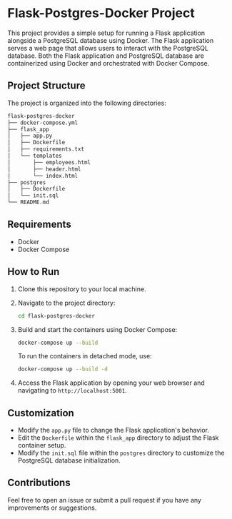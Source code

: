 # Flask-Postgres-Docker Project

This project provides a simple setup for running a Flask application alongside a PostgreSQL database using Docker. The Flask application serves a web page that allows users to interact with the PostgreSQL database. Both the Flask application and PostgreSQL database are containerized using Docker and orchestrated with Docker Compose.

## Project Structure

The project is organized into the following directories:

```bash
flask-postgres-docker
├── docker-compose.yml
├── flask_app
│   ├── app.py
│   ├── Dockerfile
│   ├── requirements.txt
│   └── templates
│       ├── employees.html
│       ├── header.html
│       └── index.html
├── postgres
│   ├── Dockerfile
│   └── init.sql
└── README.md
```

## Requirements

- Docker
- Docker Compose

## How to Run

1. Clone this repository to your local machine.

2. Navigate to the project directory:

   ```bash
   cd flask-postgres-docker
   ```

3. Build and start the containers using Docker Compose:

   ```bash
   docker-compose up --build
   ```

   To run the containers in detached mode, use:

   ```bash
   docker-compose up --build -d
   ```

4. Access the Flask application by opening your web browser and navigating to `http://localhost:5001`.

## Customization

- Modify the `app.py` file to change the Flask application's behavior.
- Edit the `Dockerfile` within the `flask_app` directory to adjust the Flask container setup.
- Modify the `init.sql` file within the `postgres` directory to customize the PostgreSQL database initialization.


## Contributions

Feel free to open an issue or submit a pull request if you have any improvements or suggestions.
